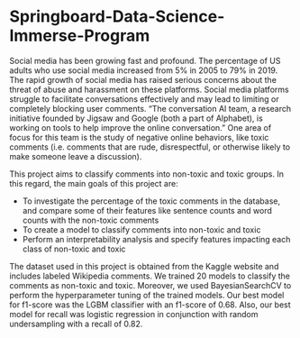 # Springboard-Data-Science-Immerse-Program
Social media has been growing fast and profound. The percentage of US adults who use social media increased from 5% in 2005 to 79% in 2019.  The rapid growth of social media has raised serious concerns about the threat of abuse and harassment on these platforms. Social media platforms struggle to facilitate conversations effectively and may lead to limiting or completely blocking user comments. “The conversation AI team, a research initiative founded by Jigsaw and Google (both a part of Alphabet), is working on tools to help improve the online conversation.” One area of focus for this team is the study of negative online behaviors, like toxic comments (i.e. comments that are rude, disrespectful, or otherwise likely to make someone leave a discussion).

This project aims to classify comments into non-toxic and toxic groups. In this regard, the main goals of this project are:
- To investigate the percentage of the toxic comments in the database, and compare some of their features like sentence counts and word counts with the non-toxic comments
- To create a model to classify comments into non-toxic and toxic
- Perform an interpretability analysis and specify features impacting each class of non-toxic and toxic

The dataset used in this project is obtained from the Kaggle website and includes labeled Wikipedia comments. We trained 20 models to classify the comments as non-toxic and toxic. Moreover, we used BayesianSearchCV to perform the hyperparameter tuning of the trained models. Our best model for f1-score was the LGBM classifier with an f1-score of 0.68. Also, our best model for recall was logistic regression in conjunction with random undersampling with a recall of 0.82. 
